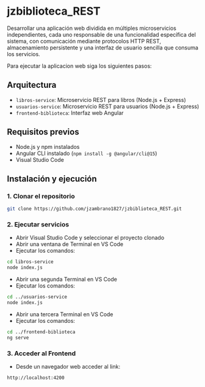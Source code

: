 # jzbiblioteca_REST
Desarrollar una aplicación web dividida en múltiples microservicios independientes, cada uno responsable de una funcionalidad específica del sistema, con comunicación mediante protocolos HTTP REST, almacenamiento persistente y una interfaz de usuario sencilla que consuma los servicios.

Para ejecutar la aplicacion web siga los siguientes pasos:

## Arquitectura

- `libros-service`: Microservicio REST para libros (Node.js + Express)
- `usuarios-service`: Microservicio REST para usuarios (Node.js + Express)
- `frontend-biblioteca`: Interfaz web Angular

## Requisitos previos

- Node.js y npm instalados
- Angular CLI instalado (`npm install -g @angular/cli@15`)
- Visual Studio Code

## Instalación y ejecución

### 1. Clonar el repositorio
```bash
git clone https://github.com/jzambrano1827/jzbiblioteca_REST.git
```

### 2. Ejecutar servicios

- Abrir Visual Studio Code y seleccionar el proyecto clonado
- Abrir una ventana de Terminal en VS Code
- Ejecutar los comandos:
```bash
cd libros-service
node index.js
```
- Abrir una segunda Terminal en VS Code
- Ejecutar los comandos:
```bash
cd ../usuarios-service
node index.js
```
- Abrir una tercera Terminal en VS Code
- Ejecutar los comandos:
```bash
cd ../frontend-biblioteca
ng serve
```

### 3. Acceder al Frontend
- Desde un navegador web acceder al link:
```bash
http://localhost:4200
```
